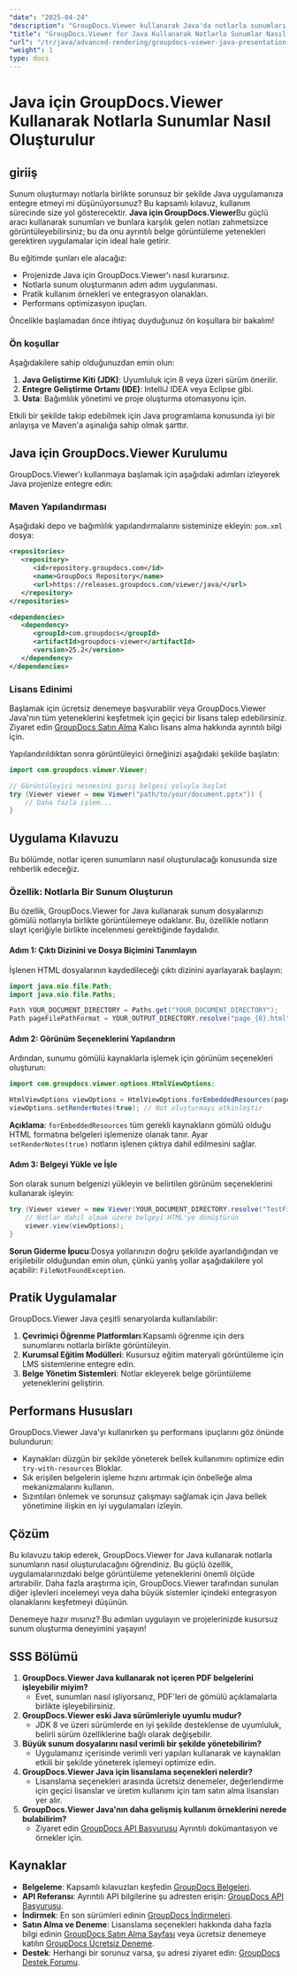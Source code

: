 ```yaml
---
"date": "2025-04-24"
"description": "GroupDocs.Viewer kullanarak Java'da notlarla sunumları sorunsuz bir şekilde nasıl oluşturacağınızı öğrenin. Bu kılavuz kurulum, uygulama ve performans optimizasyonu ipuçlarını kapsar."
"title": "GroupDocs.Viewer for Java Kullanarak Notlarla Sunumlar Nasıl Oluşturulur? Kapsamlı Bir Kılavuz"
"url": "/tr/java/advanced-rendering/groupdocs-viewer-java-presentation-notes-rendering/"
"weight": 1
type: docs
---
```

# Java için GroupDocs.Viewer Kullanarak Notlarla Sunumlar Nasıl Oluşturulur

## giriiş

Sunum oluşturmayı notlarla birlikte sorunsuz bir şekilde Java uygulamanıza entegre etmeyi mi düşünüyorsunuz? Bu kapsamlı kılavuz, kullanım sürecinde size yol gösterecektir. **Java için GroupDocs.Viewer**Bu güçlü aracı kullanarak sunumları ve bunlara karşılık gelen notları zahmetsizce görüntüleyebilirsiniz; bu da onu ayrıntılı belge görüntüleme yetenekleri gerektiren uygulamalar için ideal hale getirir.

Bu eğitimde şunları ele alacağız:
- Projenizde Java için GroupDocs.Viewer'ı nasıl kurarsınız.
- Notlarla sunum oluşturmanın adım adım uygulanması.
- Pratik kullanım örnekleri ve entegrasyon olanakları.
- Performans optimizasyon ipuçları.

Öncelikle başlamadan önce ihtiyaç duyduğunuz ön koşullara bir bakalım!

### Ön koşullar

Aşağıdakilere sahip olduğunuzdan emin olun:
1. **Java Geliştirme Kiti (JDK)**: Uyumluluk için 8 veya üzeri sürüm önerilir.
2. **Entegre Geliştirme Ortamı (IDE)**: IntelliJ IDEA veya Eclipse gibi.
3. **Usta**: Bağımlılık yönetimi ve proje oluşturma otomasyonu için.

Etkili bir şekilde takip edebilmek için Java programlama konusunda iyi bir anlayışa ve Maven'a aşinalığa sahip olmak şarttır.

## Java için GroupDocs.Viewer Kurulumu

GroupDocs.Viewer'ı kullanmaya başlamak için aşağıdaki adımları izleyerek Java projenize entegre edin:

### Maven Yapılandırması

Aşağıdaki depo ve bağımlılık yapılandırmalarını sisteminize ekleyin: `pom.xml` dosya:

```xml
<repositories>
   <repository>
      <id>repository.groupdocs.com</id>
      <name>GroupDocs Repository</name>
      <url>https://releases.groupdocs.com/viewer/java/</url>
   </repository>
</repositories>

<dependencies>
   <dependency>
      <groupId>com.groupdocs</groupId>
      <artifactId>groupdocs-viewer</artifactId>
      <version>25.2</version>
   </dependency>
</dependencies>
```

### Lisans Edinimi

Başlamak için ücretsiz denemeye başvurabilir veya GroupDocs.Viewer Java'nın tüm yeteneklerini keşfetmek için geçici bir lisans talep edebilirsiniz. Ziyaret edin [GroupDocs Satın Alma](https://purchase.groupdocs.com/buy) Kalıcı lisans alma hakkında ayrıntılı bilgi için.

Yapılandırıldıktan sonra görüntüleyici örneğinizi aşağıdaki şekilde başlatın:

```java
import com.groupdocs.viewer.Viewer;

// Görüntüleyici nesnesini giriş belgesi yoluyla başlat
try (Viewer viewer = new Viewer("path/to/your/document.pptx")) {
    // Daha fazla işlem...
}
```

## Uygulama Kılavuzu

Bu bölümde, notlar içeren sunumların nasıl oluşturulacağı konusunda size rehberlik edeceğiz.

### Özellik: Notlarla Bir Sunum Oluşturun

Bu özellik, GroupDocs.Viewer for Java kullanarak sunum dosyalarınızı gömülü notlarıyla birlikte görüntülemeye odaklanır. Bu, özellikle notların slayt içeriğiyle birlikte incelenmesi gerektiğinde faydalıdır.

#### Adım 1: Çıktı Dizinini ve Dosya Biçimini Tanımlayın

İşlenen HTML dosyalarının kaydedileceği çıktı dizinini ayarlayarak başlayın:

```java
import java.nio.file.Path;
import java.nio.file.Paths;

Path YOUR_DOCUMENT_DIRECTORY = Paths.get("YOUR_DOCUMENT_DIRECTORY");
Path pageFilePathFormat = YOUR_OUTPUT_DIRECTORY.resolve("page_{0}.html");
```

#### Adım 2: Görünüm Seçeneklerini Yapılandırın

Ardından, sunumu gömülü kaynaklarla işlemek için görünüm seçenekleri oluşturun:

```java
import com.groupdocs.viewer.options.HtmlViewOptions;

HtmlViewOptions viewOptions = HtmlViewOptions.forEmbeddedResources(pageFilePathFormat);
viewOptions.setRenderNotes(true); // Not oluşturmayı etkinleştir
```

**Açıklama**: `forEmbeddedResources` tüm gerekli kaynakların gömülü olduğu HTML formatına belgeleri işlemenize olanak tanır. Ayar `setRenderNotes(true)` notların işlenen çıktıya dahil edilmesini sağlar.

#### Adım 3: Belgeyi Yükle ve İşle

Son olarak sunum belgenizi yükleyin ve belirtilen görünüm seçeneklerini kullanarak işleyin:

```java
try (Viewer viewer = new Viewer(YOUR_DOCUMENT_DIRECTORY.resolve("TestFiles.PPTX_WITH_NOTES"))) {
    // Notlar dahil olmak üzere belgeyi HTML'ye dönüştürün
    viewer.view(viewOptions);
}
```

**Sorun Giderme İpucu**:Dosya yollarınızın doğru şekilde ayarlandığından ve erişilebilir olduğundan emin olun, çünkü yanlış yollar aşağıdakilere yol açabilir: `FileNotFoundException`.

## Pratik Uygulamalar

GroupDocs.Viewer Java çeşitli senaryolarda kullanılabilir:
1. **Çevrimiçi Öğrenme Platformları**:Kapsamlı öğrenme için ders sunumlarını notlarla birlikte görüntüleyin.
2. **Kurumsal Eğitim Modülleri**: Kusursuz eğitim materyali görüntüleme için LMS sistemlerine entegre edin.
3. **Belge Yönetim Sistemleri**: Notlar ekleyerek belge görüntüleme yeteneklerini geliştirin.

## Performans Hususları

GroupDocs.Viewer Java'yı kullanırken şu performans ipuçlarını göz önünde bulundurun:
- Kaynakları düzgün bir şekilde yöneterek bellek kullanımını optimize edin `try-with-resources` Bloklar.
- Sık erişilen belgelerin işleme hızını artırmak için önbelleğe alma mekanizmalarını kullanın.
- Sızıntıları önlemek ve sorunsuz çalışmayı sağlamak için Java bellek yönetimine ilişkin en iyi uygulamaları izleyin.

## Çözüm

Bu kılavuzu takip ederek, GroupDocs.Viewer for Java kullanarak notlarla sunumların nasıl oluşturulacağını öğrendiniz. Bu güçlü özellik, uygulamalarınızdaki belge görüntüleme yeteneklerini önemli ölçüde artırabilir. Daha fazla araştırma için, GroupDocs.Viewer tarafından sunulan diğer işlevleri incelemeyi veya daha büyük sistemler içindeki entegrasyon olanaklarını keşfetmeyi düşünün.

Denemeye hazır mısınız? Bu adımları uygulayın ve projelerinizde kusursuz sunum oluşturma deneyimini yaşayın!

## SSS Bölümü

1. **GroupDocs.Viewer Java kullanarak not içeren PDF belgelerini işleyebilir miyim?**
   - Evet, sunumları nasıl işliyorsanız, PDF'leri de gömülü açıklamalarla birlikte işleyebilirsiniz.
2. **GroupDocs.Viewer eski Java sürümleriyle uyumlu mudur?**
   - JDK 8 ve üzeri sürümlerde en iyi şekilde desteklense de uyumluluk, belirli sürüm özelliklerine bağlı olarak değişebilir.
3. **Büyük sunum dosyalarını nasıl verimli bir şekilde yönetebilirim?**
   - Uygulamanız içerisinde verimli veri yapıları kullanarak ve kaynakları etkili bir şekilde yöneterek işlemeyi optimize edin.
4. **GroupDocs.Viewer Java için lisanslama seçenekleri nelerdir?**
   - Lisanslama seçenekleri arasında ücretsiz denemeler, değerlendirme için geçici lisanslar ve üretim kullanımı için tam satın alma lisansları yer alır.
5. **GroupDocs.Viewer Java'nın daha gelişmiş kullanım örneklerini nerede bulabilirim?**
   - Ziyaret edin [GroupDocs API Başvurusu](https://reference.groupdocs.com/viewer/java/) Ayrıntılı dokümantasyon ve örnekler için.

## Kaynaklar
- **Belgeleme**: Kapsamlı kılavuzları keşfedin [GroupDocs Belgeleri](https://docs.groupdocs.com/viewer/java/).
- **API Referansı**: Ayrıntılı API bilgilerine şu adresten erişin: [GroupDocs API Başvurusu](https://reference.groupdocs.com/viewer/java/).
- **İndirmek**: En son sürümleri edinin [GroupDocs İndirmeleri](https://releases.groupdocs.com/viewer/java/).
- **Satın Alma ve Deneme**: Lisanslama seçenekleri hakkında daha fazla bilgi edinin [GroupDocs Satın Alma Sayfası](https://purchase.groupdocs.com/buy) veya ücretsiz denemeye katılın [GroupDocs Ücretsiz Deneme](https://releases.groupdocs.com/viewer/java/).
- **Destek**: Herhangi bir sorunuz varsa, şu adresi ziyaret edin: [GroupDocs Destek Forumu](https://forum.groupdocs.com/c/viewer/9).